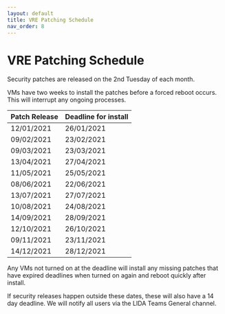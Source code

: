 ```yaml
---
layout: default
title: VRE Patching Schedule
nav_order: 8
---
```


# VRE Patching Schedule

Security patches are released on the 2nd Tuesday of each month.

VMs have two weeks to install the patches before a forced reboot occurs. This will interrupt any ongoing processes.

|Patch Release   |Deadline for install|
|---|---|
|12/01/2021	|26/01/2021|
|09/02/2021	|23/02/2021|
|09/03/2021	|23/03/2021|
|13/04/2021	|27/04/2021|
|11/05/2021	|25/05/2021|
|08/06/2021	|22/06/2021|
|13/07/2021	|27/07/2021|
|10/08/2021	|24/08/2021|
|14/09/2021	|28/09/2021|
|12/10/2021	|26/10/2021|
|09/11/2021	|23/11/2021|
|14/12/2021	|28/12/2021|

Any VMs not turned on at the deadline will install any missing patches that have expired deadlines when turned on again and reboot quickly after install.

If security releases happen outside these dates, these will also have a 14 day deadline. We will notify all users via the LIDA Teams General channel.
